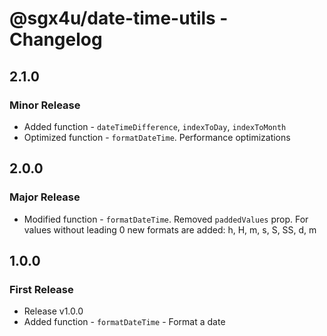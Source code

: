 # @sgx4u/date-time-utils - Changelog

## 2.1.0

### Minor Release

-   Added function - `dateTimeDifference`, `indexToDay`, `indexToMonth`
-   Optimized function - `formatDateTime`. Performance optimizations

## 2.0.0

### Major Release

-   Modified function - `formatDateTime`. Removed `paddedValues` prop. For values without leading 0 new formats are added: h, H, m, s, S, SS, d, m

## 1.0.0

### First Release

-   Release v1.0.0
-   Added function - `formatDateTime` - Format a date
